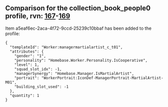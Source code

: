 ## Comparison for the collection_book_people0 profile, rvn: [167](https://github.com/PRO100KatYT/FortniteProfileRevisions/tree/main/profiles/collection_book_people0/167%20collection_book_people0.json)-[169](https://github.com/PRO100KatYT/FortniteProfileRevisions/tree/main/profiles/collection_book_people0/169%20collection_book_people0.json)

Item a5eaf6ec-2aca-4f72-9ccd-25239c10bbaf has been added to the profile:

```
{
  "templateId": "Worker:managermartialartist_c_t01",
  "attributes": {
    "gender": "1",
    "personality": "Homebase.Worker.Personality.IsCooperative",
    "level": 1,
    "squad_slot_idx": -1,
    "managerSynergy": "Homebase.Manager.IsMartialArtist",
    "portrait": "WorkerPortrait:IconDef-ManagerPortrait-MartialArtist-M01",
    "building_slot_used": -1
  },
  "quantity": 1
}
```

<br><br>
